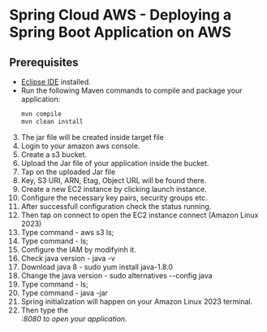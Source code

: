 # Spring Cloud AWS - Deploying a Spring Boot Application on AWS

## Prerequisites

- [Eclipse IDE](https://www.eclipse.org/ide/) installed.
- Run the following Maven commands to compile and package your application:
  ```bash
  mvn compile
  mvn clean install
3. The jar file will be created inside target file
4. Login to your amazon aws console.
5. Create a s3 bucket.
6. Upload the Jar file of your application inside the bucket.
7. Tap on the uploaded Jar file
8. Key, S3 URI, ARN, Etag, Object URL will be found there.
9. Create a new EC2 instance by clicking launch instance.
10. Configure the necessary key pairs, security groups etc.
11. After successfull configuration check the status running.
12. Then tap on connect to open the EC2 instance connect (Amazon Linux 2023)
13. Type command - aws s3 ls;
14. Type command - ls;
15. Configure the IAM by modifyinh it.
16. Check java version - java -v
17. Download java 8 - sudo yum install java-1.8.0
18. Change the java version - sudo alternatives --config java
19. Type command - ls;
20. Type command - java -jar <copy the jar file shown in the previous command>
21. Spring initialization will happen on your Amazon Linux 2023 terminal.
22. Then type the <Address Public IPv4 DNS>:8080 to open your application.
